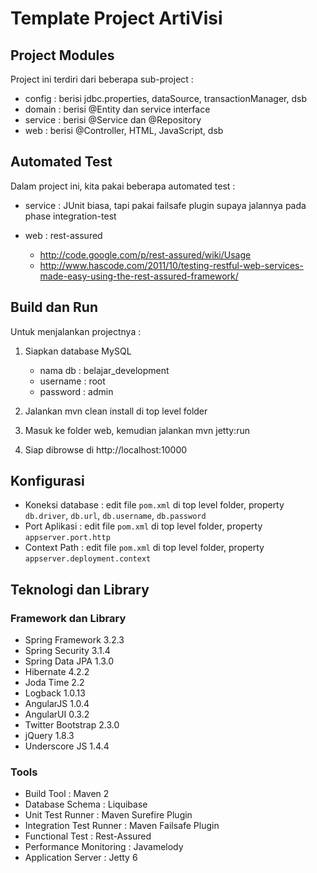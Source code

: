 # Template Project ArtiVisi #

## Project Modules ##

Project ini terdiri dari beberapa sub-project : 

* config : berisi jdbc.properties, dataSource, transactionManager, dsb
* domain : berisi @Entity dan service interface
* service : berisi @Service dan @Repository
* web : berisi @Controller, HTML, JavaScript, dsb


## Automated Test ##

Dalam project ini, kita pakai beberapa automated test : 

* service : JUnit biasa, tapi pakai failsafe plugin supaya jalannya pada phase integration-test

* web : rest-assured

	* http://code.google.com/p/rest-assured/wiki/Usage 
	* http://www.hascode.com/2011/10/testing-restful-web-services-made-easy-using-the-rest-assured-framework/ 

## Build dan Run ##

Untuk menjalankan projectnya : 

1. Siapkan database MySQL

    * nama db : belajar_development 
    * username : root 
    * password : admin 

2. Jalankan mvn clean install di top level folder
3. Masuk ke folder web, kemudian jalankan mvn jetty:run
4. Siap dibrowse di http://localhost:10000

## Konfigurasi ##

* Koneksi database : edit file `pom.xml` di top level folder, property `db.driver`, `db.url`, `db.username`, `db.password`
* Port Aplikasi : edit file `pom.xml` di top level folder, property `appserver.port.http`
* Context Path : edit file `pom.xml` di top level folder, property `appserver.deployment.context`

## Teknologi dan Library ##

### Framework dan Library ###

* Spring Framework 3.2.3
* Spring Security 3.1.4
* Spring Data JPA 1.3.0
* Hibernate 4.2.2
* Joda Time 2.2
* Logback 1.0.13
* AngularJS 1.0.4
* AngularUI 0.3.2
* Twitter Bootstrap 2.3.0
* jQuery 1.8.3
* Underscore JS 1.4.4

### Tools ###

* Build Tool : Maven 2
* Database Schema : Liquibase
* Unit Test Runner : Maven Surefire Plugin
* Integration Test Runner : Maven Failsafe Plugin
* Functional Test : Rest-Assured
* Performance Monitoring : Javamelody
* Application Server : Jetty 6
